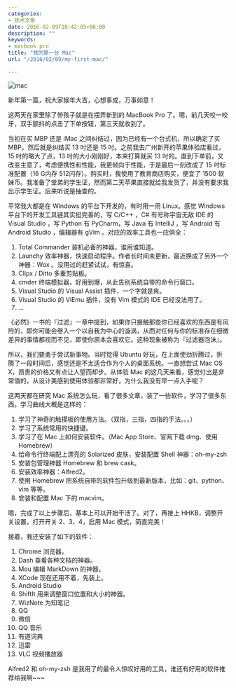 ```yaml
---
categories:
- 技术文章
date: 2016-02-09T10:42:05+08:00
description: ""
keywords:
- macbook pro
title: "我的第一台 Mac"
url: "/2016/02/09/my-first-mac/"

---
```


![mac](images/mac.JPG)

新年第一篇，祝大家猴年大吉，心想事成，万事如意！

这两天在家里除了带孩子就是在摆弄新到的 MacBook Pro 了。嗯，前几天咬一咬牙，双手颤抖的点击了下单按钮，第三天就收到了。

当初在买 MBP 还是 iMac 之间纠结过，因为已经有一个台式机，所以确定了买 MBP。然后就是纠结买 13 吋还是 15 吋。之前我去广州新开的苹果体验店看过，15 吋的略大了点，13 吋的大小刚刚好，本来打算就买 13 吋的。直到下单前，又改变主意了，考虑便携性和性能，我更倾向于性能，于是最后一刻改成了 15 吋标准配置（16 G内存 512闪存）。购买时，我使用了教育商店购买，便宜了 1500 软妹币。我准备了堂弟的学生证，然而第二天苹果直接就给我发货了，并没有要求我出示学生证。后来听说是抽查的。

平常我大都是在 Windows 的平台下开发的，有时用一用 Linux。感觉 Windows 平台下的开发工具链其实挺完善的，写 C/C++ ，C# 有号称宇宙无敌 IDE 的 Visual Studio ，写 Python 有 PyCharm，写 Java 有 IntelliJ ，写 Android 有 Android Studio ，编辑器有 gVim 。对应的效率工具也一应俱全：

1. Total Commander 装机必备的神器，谁用谁知道。
2. Launchy 效率神器，快速启动程序。作者长时间未更新，最近换成了另外一个神器：Wox 。没用过的赶紧试试，有惊喜。
3. Clipx / Ditto 多重剪贴板。
4. cmder 终端模拟器，好用到爆，从此告别系统自带的命令行窗口。
5. Visual Studio 的 Visual Assist 插件，一个字就是爽。
6. Visual Studio 的 ViEmu 插件，没有 Vim 模式的 IDE 已经没法用了。
7. ...

《必然》一书的『过滤』一章中提到，如果你只接触那些你已经喜欢的东西是有风险的，即你可能会卷入一个以自我为中心的漩涡，从而对任何与你的标准存在细微差异的事情都视而不见，即使你原本会喜欢它。这种现象被称为『过滤器泡沫』。

所以，我们要勇于尝试新事物。当时觉得 Ubuntu 好玩，在上面使劲折腾过，折腾了一段时间后，感觉还是不太适合作为个人的桌面系统。一直想尝试 Mac OS X，昂贵的价格又有点让人望而却步。从体验 Mac 的这几天来看，感觉付出是非常值的，从设计美感到使用体验都非常好，为什么我没有早一点入手呢？

这两天都在研究 Mac 系统怎么玩，看了很多文章，装了一些软件，学习了很多东西。学习曲线大概是这样的：

1. 学习了神奇的触摸板的使用方法。（双指，三指，四指的手法。。。）
2. 学习了系统常用的快捷键。
3. 学习了在 Mac 上如何安装软件。（Mac App Store、官网下载 dmg、使用 Homebrew）
4. 给命令行终端配上漂亮的 Solarized 皮肤，安装配置 Shell 神器：oh-my-zsh
5. 安装包管理神器 Homebrew 和 brew cask。
6. 安装效率神器：Alfred2。
7. 使用 Homebrew 把系统自带的软件包升级到最新版本，比如：git、python、vim 等等。
8. 安装和配置 Mac 下的 macvim。

嗯，完成了以上步骤后，基本上可以开始干活了。对了，再接上 HHKB，调整开关设置，打开开关 2、3、4，启用 Mac 模式，简直完美！

接着，我还安装了如下的软件：

1. Chrome 浏览器。
2. Dash 查看各种文档的神器。
3. Mou 编辑 MarkDown 的神器。
4. XCode 现在还用不着，先装上。
5. Android Studio
6. ShiftIt 用来调整窗口位置和大小的神器。
7. WizNote 为知笔记
8. QQ
9. 微信
10. QQ 音乐
11. 有道词典
12. 迅雷
13. VLC 视频播放器

Alfred2 和 oh-my-zsh 是我用了的最令人惊叹好用的工具，谁还有好用的软件推荐给我啊~~~

<!--more-->
